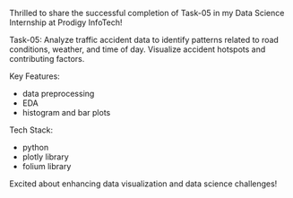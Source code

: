 Thrilled to share the successful completion of Task-05 in my Data Science Internship at Prodigy InfoTech!

Task-05: 
Analyze traffic accident data to identify patterns related to road conditions, weather, and time of day. Visualize accident hotspots and contributing factors.

Key Features:

- data preprocessing 
- EDA
- histogram and bar plots

Tech Stack:

- python 
- plotly library 
- folium library 

Excited about enhancing data visualization and data science challenges!
